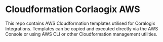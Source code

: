 # Cloudformation Corlaogix AWS

This repo contains AWS Cloudformation templates utilised for Coralogix Integrations. Templates can be copied and executed directly via the AWS Console or using AWS CLI or other Cloudformation management utilities.

